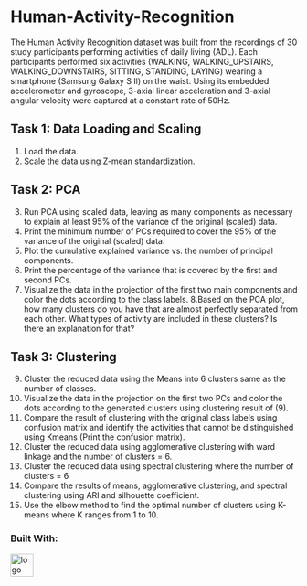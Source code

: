 # Human-Activity-Recognition

The Human Activity Recognition dataset was built from the recordings of 30 study participants performing activities of daily living (ADL).
Each participants performed six activities (WALKING, WALKING_UPSTAIRS, WALKING_DOWNSTAIRS, SITTING, STANDING, LAYING) wearing a smartphone (Samsung Galaxy S Il) on the waist. Using its embedded accelerometer and gyroscope, 3-axial linear acceleration and
3-axial angular velocity were captured at a constant rate of 50Hz.

## Task 1: Data Loading and Scaling
1. Load the data.
2. Scale the data using Z-mean standardization.

## Task 2: PCA
3. Run PCA using scaled data, leaving as many components as necessary to explain at least 95% of the variance of the original (scaled) data.
4. Print the minimum number of PCs required to cover the 95% of the variance of the original (scaled) data.
5. Plot the cumulative explained variance vs. the number of principal components.
6. Print the percentage of the variance that is covered by the first and second PCs.
7. Visualize the data in the projection of the first two main components and color the dots according to the class labels.
8.Based on the PCA plot, how many clusters do you have that are almost perfectly separated from each other. What types of activity are included in these clusters? Is there an explanation for that?

## Task 3: Clustering
9. Cluster the reduced data using the Means into 6 clusters same as the number of classes.
10. Visualize the data in the projection on the first two PCs and color the dots according to the generated clusters using clustering result of (9).
11. Compare the result of clustering with the original class labels using confusion matrix and identify the activities that cannot be distinguished using Kmeans (Print the confusion matrix).
12. Cluster the reduced data using agglomerative clustering with ward linkage and the number of clusters = 6.
13. Cluster the reduced data using spectral clustering where the number of clusters = 6
14. Compare the results of means, agglomerative clustering, and spectral clustering using ARI and silhouette coefficient.
15. Use the elbow method to find the optimal number of clusters using K-means where K ranges from 1 to 10.

### Built With:

<img width="40" alt="logo" src="https://user-images.githubusercontent.com/98522684/200248160-e3e79aa5-863e-4616-a11e-823866901875.png">
